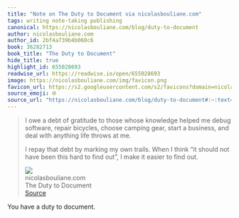 ```yaml
---
title: "Note on The Duty to Document via nicolasbouliane.com"
tags: writing note-taking publishing
canonical: https://nicolasbouliane.com/blog/duty-to-document
author: nicolasbouliane.com
author_id: 2bf4a739b4b060c6
book: 36282713
book_title: "The Duty to Document"
hide_title: true
highlight_id: 655028693
readwise_url: https://readwise.io/open/655028693
image: https://nicolasbouliane.com/img/favicon.png
favicon_url: https://s2.googleusercontent.com/s2/favicons?domain=nicolasbouliane.com
source_emoji: 🌐
source_url: "https://nicolasbouliane.com/blog/duty-to-document#:~:text=I%20owe%20a,to%20find%20out."
---
```


> I owe a debt of gratitude to those whose knowledge helped me debug software, repair bicycles, choose camping gear, start a business, and deal with anything life throws at me.
> 
> I repay that debt by marking my own trails. When I think “it should not have been this hard to find out”, I make it easier to find out.
> <div class="quoteback-footer"><div class="quoteback-avatar"><img class="mini-favicon" src="https://s2.googleusercontent.com/s2/favicons?domain=nicolasbouliane.com"></div><div class="quoteback-metadata"><div class="metadata-inner"><span style="display:none">FROM:</span><div aria-label="nicolasbouliane.com" class="quoteback-author"> nicolasbouliane.com</div><div aria-label="The Duty to Document" class="quoteback-title"> The Duty to Document</div></div></div><div class="quoteback-backlink"><a target="_blank" aria-label="go to the full text of this quotation" rel="noopener" href="https://nicolasbouliane.com/blog/duty-to-document#:~:text=I%20owe%20a,to%20find%20out." class="quoteback-arrow"> Source</a></div></div>

You have a duty to document.